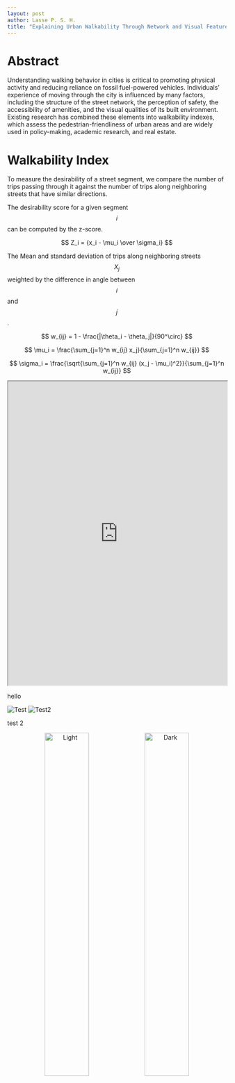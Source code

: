 ```yaml
---
layout: post
author: Lasse P. S. H.
title: "Explaining Urban Walkability Through Network and Visual Features"
---
```


# Abstract
Understanding walking behavior in cities is critical to promoting physical activity and reducing reliance on fossil fuel-powered vehicles.
Individuals’ experience of moving through the city is influenced by many factors, including the structure of the street network, the perception of safety, the accessibility of amenities, and the visual qualities of its built environment. 
Existing research has combined these elements into walkability indexes, which assess the pedestrian-friendliness of urban areas and are widely used in policy-making, academic research, and real estate.

# Walkability Index
To measure the desirability of a street segment, we compare the number of trips passing through it against the number of trips along neighboring streets that have similar directions.

The desirability score for a given segment $$i$$ can be computed by the z-score.

$$
Z_i = {x_i - \mu_i \over \sigma_i}
$$

The Mean and standard deviation of trips along neighboring streets $$ X_j $$ weighted by the difference in angle between $$i$$ and $$j$$.

$$
w_{ij} = 1 - \frac{|\theta_i - \theta_j|}{90^\circ}
$$

$$
\mu_i = \frac{\sum_{j=1}^n w_{ij} x_j}{\sum_{j=1}^n w_{ij}} 
$$

$$
\sigma_i = \frac{\sqrt{\sum_{j=1}^n w_{ij} (x_j - \mu_i)^2}}{\sum_{j=1}^n w_{ij}} 
$$


<iframe
  src="https://lassepsh.github.io/walkability_map/"
  style="width:100%; height:700px;"
></iframe>

hello

![Test](images/map_desirable.png) ![Test2](images/map_non_desirable.png)

test 2

<p align="center">
  <img alt="Light" src="images/map_desirable.png" width="45%">
<!-- &nbsp; &nbsp; &nbsp; &nbsp; -->
  <img alt="Dark" src="images/map_non_desirable.png" width="45%">
</p>